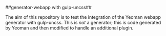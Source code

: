 ##generator-webapp with gulp-uncss##

The aim of this repository is to test the integration of the Yeoman webapp generator with gulp-uncss. This is *not* a generator; this is code generated by Yeoman and then modified to handle an additional plugin. 
